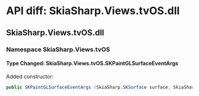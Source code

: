 # API diff: SkiaSharp.Views.tvOS.dll

## SkiaSharp.Views.tvOS.dll

### Namespace SkiaSharp.Views.tvOS

#### Type Changed: SkiaSharp.Views.tvOS.SKPaintGLSurfaceEventArgs

Added constructor:

```csharp
public SKPaintGLSurfaceEventArgs (SkiaSharp.SKSurface surface, SkiaSharp.GRBackendRenderTarget renderTarget, SkiaSharp.GRSurfaceOrigin origin, SkiaSharp.SKColorType colorType, SkiaSharp.GRGlFramebufferInfo glInfo);
```



